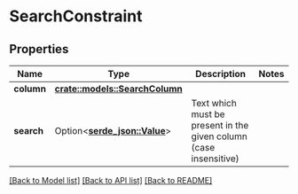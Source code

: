# SearchConstraint

## Properties

Name | Type | Description | Notes
------------ | ------------- | ------------- | -------------
**column** | [**crate::models::SearchColumn**](SearchColumn.md) |  | 
**search** | Option<[**serde_json::Value**](.md)> | Text which must be present in the given column (case insensitive) | 

[[Back to Model list]](../README.md#documentation-for-models) [[Back to API list]](../README.md#documentation-for-api-endpoints) [[Back to README]](../README.md)


